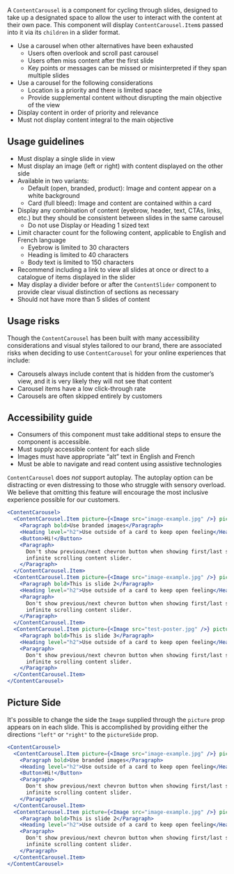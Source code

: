 A `ContentCarousel` is a component for cycling through slides, designed to take up a designated space to allow the user to interact with the content at their own pace. This component will display `ContentCarousel.Item`s passed into it via its `children` in a slider format.

- Use a carousel when other alternatives have been exhausted
  - Users often overlook and scroll past carousel
  - Users often miss content after the first slide
  - Key points or messages can be missed or misinterpreted if they span multiple slides
- Use a carousel for the following considerations
  - Location is a priority and there is limited space
  - Provide supplemental content without disrupting the main objective of the view
- Display content in order of priority and relevance
- Must not display content integral to the main objective

## Usage guidelines

- Must display a single slide in view
- Must display an image (left or right) with content displayed on the other side
- Available in two variants:
  - Default (open, branded, product): Image and content appear on a white background
  - Card (full bleed): Image and content are contained within a card
- Display any combination of content (eyebrow, header, text, CTAs, links, etc.) but they should be consistent between slides in the same carousel
  - Do not use Display or Heading 1 sized text
- Limit character count for the following content, applicable to English and French language
  - Eyebrow is limited to 30 characters
  - Heading is limited to 40 characters
  - Body text is limited to 150 characters
- Recommend including a link to view all slides at once or direct to a catalogue of items displayed in the slider
- May display a divider before or after the `ContentSlider` component to provide clear visual distinction of sections as necessary
- Should not have more than 5 slides of content

## Usage risks

Though the `ContentCarousel` has been built with many accessibility considerations and visual styles tailored to our brand, there are associated risks when deciding to use `ContentCarousel` for your online experiences that include:

- Carousels always include content that is hidden from the customer’s view, and it is very likely they will not see that content
- Carousel items have a low click-through rate
- Carousels are often skipped entirely by customers

## Accessibility guide

- Consumers of this component must take additional steps to ensure the component is accessible.
- Must supply accessible content for each slide
- Images must have appropriate “alt” text in English and French
- Must be able to navigate and read content using assistive technologies

`ContentCarousel` does _not_ support autoplay. The autoplay option can be distracting or even distressing to those who struggle with sensory overload. We believe that omitting this feature will encourage the most inclusive experience possible for our customers.

```jsx
<ContentCarousel>
  <ContentCarousel.Item picture={<Image src="image-example.jpg" />} pictureSide="left">
    <Paragraph bold>Use branded images</Paragraph>
    <Heading level="h2">Use outside of a card to keep open feeling</Heading>
    <Button>Hi!</Button>
    <Paragraph>
      Don't show previous/next chevron button when showing first/last slide. Doesn't render as an
      infinite scrolling content slider.
    </Paragraph>
  </ContentCarousel.Item>
  <ContentCarousel.Item picture={<Image src="image-example.jpg" />} pictureSide="right">
    <Paragraph bold>This is slide 2</Paragraph>
    <Heading level="h2">Use outside of a card to keep open feeling</Heading>
    <Paragraph>
      Don't show previous/next chevron button when showing first/last slide. Doesn't render as an
      infinite scrolling content slider.
    </Paragraph>
  </ContentCarousel.Item>
  <ContentCarousel.Item picture={<Image src="test-poster.jpg" />} pictureSide="right">
    <Paragraph bold>This is slide 3</Paragraph>
    <Heading level="h2">Use outside of a card to keep open feeling</Heading>
    <Paragraph>
      Don't show previous/next chevron button when showing first/last slide. Doesn't render as an
      infinite scrolling content slider.
    </Paragraph>
  </ContentCarousel.Item>
</ContentCarousel>
```

## Picture Side

It's possible to change the side the `Image` supplied through the `picture` prop appears on in each slide. This is accomplished by providing either the directions `"left"` or `"right"` to the `pictureSide` prop.

```jsx
<ContentCarousel>
  <ContentCarousel.Item picture={<Image src="image-example.jpg" />} pictureSide="right">
    <Paragraph bold>Use branded images</Paragraph>
    <Heading level="h2">Use outside of a card to keep open feeling</Heading>
    <Button>Hi!</Button>
    <Paragraph>
      Don't show previous/next chevron button when showing first/last slide. Doesn't render as an
      infinite scrolling content slider.
    </Paragraph>
  </ContentCarousel.Item>
  <ContentCarousel.Item picture={<Image src="image-example.jpg" />} pictureSide="left">
    <Paragraph bold>This is slide 2</Paragraph>
    <Heading level="h2">Use outside of a card to keep open feeling</Heading>
    <Paragraph>
      Don't show previous/next chevron button when showing first/last slide. Doesn't render as an
      infinite scrolling content slider.
    </Paragraph>
  </ContentCarousel.Item>
</ContentCarousel>
```
